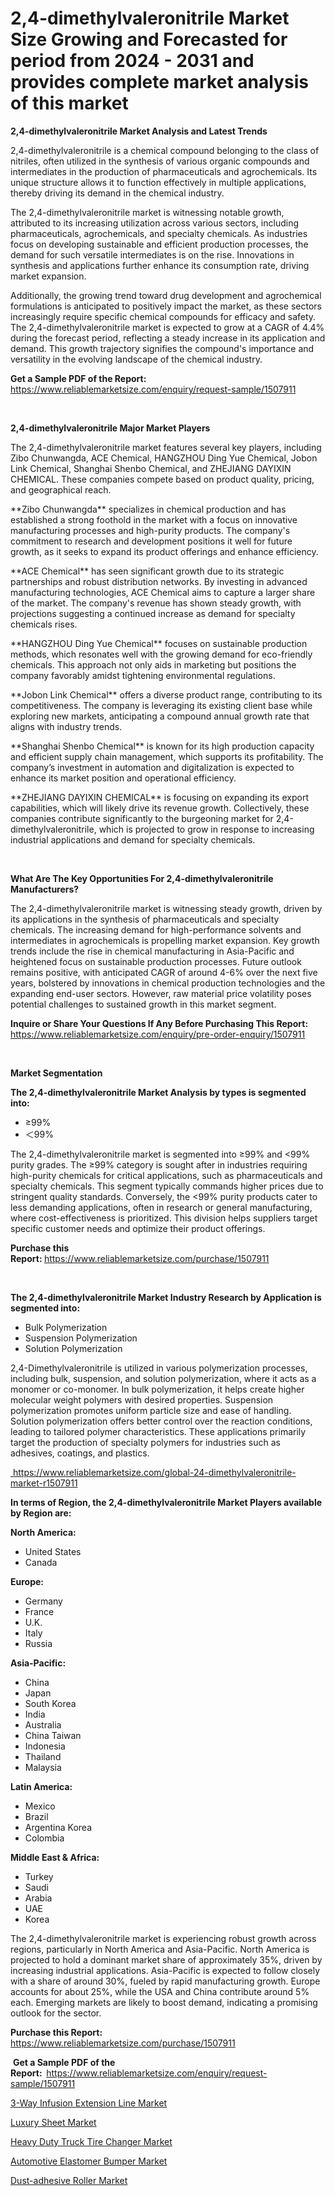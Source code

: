<p><h1>2,4-dimethylvaleronitrile Market Size Growing and Forecasted for period from 2024 - 2031 and provides complete market analysis of this market</h1></p><p><strong>2,4-dimethylvaleronitrile Market Analysis and Latest Trends</strong></p>
<p><p>2,4-dimethylvaleronitrile is a chemical compound belonging to the class of nitriles, often utilized in the synthesis of various organic compounds and intermediates in the production of pharmaceuticals and agrochemicals. Its unique structure allows it to function effectively in multiple applications, thereby driving its demand in the chemical industry.</p><p>The 2,4-dimethylvaleronitrile market is witnessing notable growth, attributed to its increasing utilization across various sectors, including pharmaceuticals, agrochemicals, and specialty chemicals. As industries focus on developing sustainable and efficient production processes, the demand for such versatile intermediates is on the rise. Innovations in synthesis and applications further enhance its consumption rate, driving market expansion.</p><p>Additionally, the growing trend toward drug development and agrochemical formulations is anticipated to positively impact the market, as these sectors increasingly require specific chemical compounds for efficacy and safety. The 2,4-dimethylvaleronitrile market is expected to grow at a CAGR of 4.4% during the forecast period, reflecting a steady increase in its application and demand. This growth trajectory signifies the compound's importance and versatility in the evolving landscape of the chemical industry.</p></p>
<p><strong>Get a Sample PDF of the Report:&nbsp;</strong> <a href="https://www.reliablemarketsize.com/enquiry/request-sample/1507911">https://www.reliablemarketsize.com/enquiry/request-sample/1507911</a></p>
<p>&nbsp;</p>
<p><strong>2,4-dimethylvaleronitrile Major Market Players</strong></p>
<p><p>The 2,4-dimethylvaleronitrile market features several key players, including Zibo Chunwangda, ACE Chemical, HANGZHOU Ding Yue Chemical, Jobon Link Chemical, Shanghai Shenbo Chemical, and ZHEJIANG DAYIXIN CHEMICAL. These companies compete based on product quality, pricing, and geographical reach.</p><p>**Zibo Chunwangda** specializes in chemical production and has established a strong foothold in the market with a focus on innovative manufacturing processes and high-purity products. The company's commitment to research and development positions it well for future growth, as it seeks to expand its product offerings and enhance efficiency.</p><p>**ACE Chemical** has seen significant growth due to its strategic partnerships and robust distribution networks. By investing in advanced manufacturing technologies, ACE Chemical aims to capture a larger share of the market. The company's revenue has shown steady growth, with projections suggesting a continued increase as demand for specialty chemicals rises.</p><p>**HANGZHOU Ding Yue Chemical** focuses on sustainable production methods, which resonates well with the growing demand for eco-friendly chemicals. This approach not only aids in marketing but positions the company favorably amidst tightening environmental regulations.</p><p>**Jobon Link Chemical** offers a diverse product range, contributing to its competitiveness. The company is leveraging its existing client base while exploring new markets, anticipating a compound annual growth rate that aligns with industry trends.</p><p>**Shanghai Shenbo Chemical** is known for its high production capacity and efficient supply chain management, which supports its profitability. The company’s investment in automation and digitalization is expected to enhance its market position and operational efficiency.</p><p>**ZHEJIANG DAYIXIN CHEMICAL** is focusing on expanding its export capabilities, which will likely drive its revenue growth. Collectively, these companies contribute significantly to the burgeoning market for 2,4-dimethylvaleronitrile, which is projected to grow in response to increasing industrial applications and demand for specialty chemicals.</p></p>
<p>&nbsp;</p>
<p><strong>What Are The Key Opportunities For 2,4-dimethylvaleronitrile Manufacturers?</strong></p>
<p><p>The 2,4-dimethylvaleronitrile market is witnessing steady growth, driven by its applications in the synthesis of pharmaceuticals and specialty chemicals. The increasing demand for high-performance solvents and intermediates in agrochemicals is propelling market expansion. Key growth trends include the rise in chemical manufacturing in Asia-Pacific and heightened focus on sustainable production processes. Future outlook remains positive, with anticipated CAGR of around 4-6% over the next five years, bolstered by innovations in chemical production technologies and the expanding end-user sectors. However, raw material price volatility poses potential challenges to sustained growth in this market segment.</p></p>
<p><strong>Inquire or Share Your Questions If Any Before Purchasing This Report:</strong> <a href="https://www.reliablemarketsize.com/enquiry/pre-order-enquiry/1507911">https://www.reliablemarketsize.com/enquiry/pre-order-enquiry/1507911</a></p>
<p>&nbsp;</p>
<p><strong>Market Segmentation</strong></p>
<p><strong>The 2,4-dimethylvaleronitrile Market Analysis by types is segmented into:</strong></p>
<p><ul><li>≥99%</li><li>＜99%</li></ul></p>
<p><p>The 2,4-dimethylvaleronitrile market is segmented into ≥99% and <99% purity grades. The ≥99% category is sought after in industries requiring high-purity chemicals for critical applications, such as pharmaceuticals and specialty chemicals. This segment typically commands higher prices due to stringent quality standards. Conversely, the <99% purity products cater to less demanding applications, often in research or general manufacturing, where cost-effectiveness is prioritized. This division helps suppliers target specific customer needs and optimize their product offerings.</p></p>
<p><strong>Purchase this Report:&nbsp;</strong><a href="https://www.reliablemarketsize.com/purchase/1507911">https://www.reliablemarketsize.com/purchase/1507911</a></p>
<p>&nbsp;</p>
<p><strong>The 2,4-dimethylvaleronitrile Market Industry Research by Application is segmented into:</strong></p>
<p><ul><li>Bulk Polymerization</li><li>Suspension Polymerization</li><li>Solution Polymerization</li></ul></p>
<p><p>2,4-Dimethylvaleronitrile is utilized in various polymerization processes, including bulk, suspension, and solution polymerization, where it acts as a monomer or co-monomer. In bulk polymerization, it helps create higher molecular weight polymers with desired properties. Suspension polymerization promotes uniform particle size and ease of handling. Solution polymerization offers better control over the reaction conditions, leading to tailored polymer characteristics. These applications primarily target the production of specialty polymers for industries such as adhesives, coatings, and plastics.</p></p>
<p><a href="https://www.reliablemarketsize.com/global-24-dimethylvaleronitrile-market-r1507911">&nbsp;https://www.reliablemarketsize.com/global-24-dimethylvaleronitrile-market-r1507911</a></p>
<p><strong>In terms of Region, the 2,4-dimethylvaleronitrile Market Players available by Region are:</strong></p>
<p>
    <p> <strong> North America: </strong>
        <ul>
            <li>United States</li>
            <li>Canada</li>
        </ul>
        </p> 
    <p> <strong> Europe: </strong>
        <ul>
            <li>Germany</li>
            <li>France</li>
            <li>U.K.</li>
            <li>Italy</li>
            <li>Russia</li>
        </ul>
        </p> 
    <p> <strong> Asia-Pacific: </strong>
        <ul>
            <li>China</li>
            <li>Japan</li>
            <li>South Korea</li>
            <li>India</li>
            <li>Australia</li>
            <li>China Taiwan</li>
            <li>Indonesia</li>
            <li>Thailand</li>
            <li>Malaysia</li>
        </ul>
        </p> 
    <p> <strong> Latin America: </strong>
        <ul>
            <li>Mexico</li>
            <li>Brazil</li>
            <li>Argentina Korea</li>
            <li>Colombia</li>
        </ul>
        </p> 
    <p> <strong> Middle East & Africa: </strong>
        <ul>
            <li>Turkey</li>
            <li>Saudi</li>
            <li>Arabia</li>
            <li>UAE</li>
            <li>Korea</li>
        </ul>
    </p>
    </p>
<p><p>The 2,4-dimethylvaleronitrile market is experiencing robust growth across regions, particularly in North America and Asia-Pacific. North America is projected to hold a dominant market share of approximately 35%, driven by increasing industrial applications. Asia-Pacific is expected to follow closely with a share of around 30%, fueled by rapid manufacturing growth. Europe accounts for about 25%, while the USA and China contribute around 5% each. Emerging markets are likely to boost demand, indicating a promising outlook for the sector.</p></p>
<p><strong>Purchase this Report: </strong><a href="https://www.reliablemarketsize.com/purchase/1507911">https://www.reliablemarketsize.com/purchase/1507911</a></p>
<p>&nbsp;<strong>Get a Sample PDF of the Report:&nbsp;&nbsp;</strong><a href="https://www.reliablemarketsize.com/enquiry/request-sample/1507911">https://www.reliablemarketsize.com/enquiry/request-sample/1507911</a></p>
<p><strong></strong></p>
<p><p><a href="https://medium.com/@arthurgordon6226/global-3-way-infusion-extension-line-market-size-and-market-trends-analysis-by-regional-outlook-66899f20e588?postPublishedType=repub">3-Way Infusion Extension Line Market</a></p><p><a href="https://issuu.com/reportprime-2/docs/luxury-sheet-market-size-2030.pptx_0e34ffdc4693f1">Luxury Sheet Market</a></p><p><a href="https://www.linkedin.com/pulse/how-heavy-duty-truck-tire-changer-market-changing-from-2024-cytne?trackingId=iFZYyUqfSgOsanzkgxgNPQ%3D%3D">Heavy Duty Truck Tire Changer Market</a></p><p><a href="https://medium.com/@arthurgordon6226/automotive-elastomer-bumper-market-research-report-includes-analysis-on-market-size-share-and-cf4a4b5356be?postPublishedType=repub">Automotive Elastomer Bumper Market</a></p><p><a href="https://github.com/WillieWoodard/Market-Research-Report-List-6/blob/main/dust-adhesive-roller-market.md">Dust-adhesive Roller Market</a></p></p>